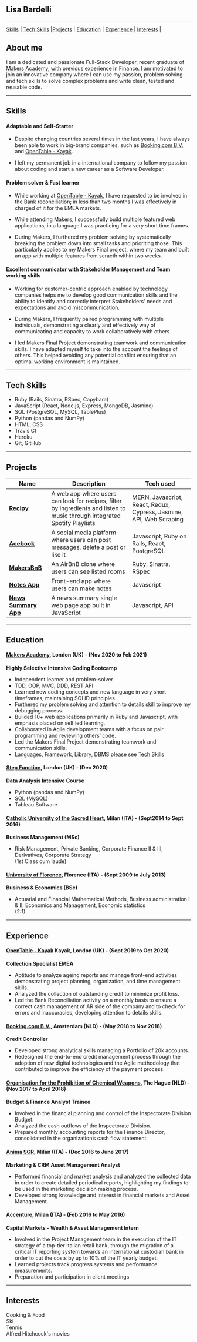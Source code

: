 ## Lisa Bardelli
***
[Skills](#skills) | [Tech Skills](#techskills) |[Projects](#projects) | [Education](#education) | [Experience](#experience) | [Interests](#interests) |

## About me

<!-- After attending BSc and MSc in Business and Finance and relevant work experiences in finance roles in Italy, The Netherlands and UK, I have approached software development to expand my knowledge and I have figured it out that I have a true passion for it. I decided that I wanted to become a developer. To start my new career I have choosen at [Makers Academy](https://makers.tech/), a highly selective intensive development bootcamp. I have recently graduated at Makers and I look forward to joining an innovative company as a Full-Stack SOftware Developer. -->

I am a dedicated and passionate Full-Stack Developer, recent graduate of [Makers Academy](https://makers.tech/), with previous experience in Finance. 
I am motivated to join an innovative company where I can use my passion, problem solving and tech skills to solve complex problems and write clean, tested and reusable code.


***
## <a name="skills">Skills</a>

#### Adaptable and Self-Starter

- Despite changing countries several times in the last years, I have always been able to work in big-brand companies, such as [Booking.com B.V.](https://www.booking.com/) and [OpenTable - Kayak](https://www.opentable.co.uk/). 

- I left my permanent job in a international company to follow my passion about coding and start a new career as a Software Developer. 

#### Problem solver & Fast learner

- While working at [OpenTable - Kayak](https://www.opentable.co.uk/), I have requested to be involved in the Bank reconciliation; in less than two months I was effectively in charged of it for the EMEA markets.

- While attending Makers, I successfully build multiple featured web applications, in a language I was practicing for a very short time frames.

- During Makers, I furthered my problem solving by systematically breaking the problem down into small tasks and prioriting those. This particularly applies to my Makers Final project, where my team and built an app with multiple features from scracth within two weeks.

#### Excellent communicator with Stakeholder Management and Team working skills

- Working for customer-centric approach enabled by technology companies helps me to develop good communication skills and the ability to identify and correctly interpret Stakeholders' needs and expectations and avoid miscommunication. 

- During Makers, I frequently paired programming with multiple individuals, demonstrating a clearly and effectively way of communicating and capacity to work collaboratively with others

- I led Makers Final Project demonstrating teamwork and communication skills. I have adapted myself to take into the account the feelings of others. This helped avoiding any potential conflict ensuring that an optimal working environment is maintained.

***
## <a name="techskills">Tech Skills</a>

- Ruby (Rails, Sinatra, RSpec, Capybara) 
- JavaScript (React, Node.js, Express, MongoDB, Jasmine)
- SQL (PostgreSQL, MySQL, TablePlus)
- Python (pandas and NumPy)
- HTML, CSS
- Travis CI
- Heroku
- Git, GitHub

***
## <a name="projects">Projects</a>

| Name                          | Description                                           | Tech used         |
| ------------------------------| ----------------------------------------------------- | ----------------- |
| **[Recipy](https://github.com/lisabardelli/Recipy.git)** | A web app where users can look for recipes, filter by ingredients and listen to music through integrated Spotify Playlists| MERN, Javascript, React, Redux, Cypress, Jasmine, API, Web Scraping |
| **[Acebook](https://github.com/lisabardelli/acebook-on-the-rails.git)** | A social media platform where users can post messages, delete a post or like it | Javascript, Ruby on Rails, React, PostgreSQL |
| **[MakersBnB](https://github.com/lisabardelli/makersbnb_challenge.git)** | An AirBnB clone where users can see listed rooms | Ruby, Sinatra, RSpec|
| **[Notes App](https://github.com/lisabardelli/Notes-app.git)** | Front-end app where users can make notes | Javascript |
| **[News Summary App](https://github.com/lisabardelli/news-summary-challenge.git)** |A news summary single web page app built in JavaScript | Javascript, API |

***
## <a name="skills">Education</a>

#### **[Makers Academy](https://makers.tech/), London (UK)** - (Nov 2020 to Feb 2021)<br>
**Highly Selective Intensive Coding Bootcamp**<br>
- Independent learner and problem-solver<br>
- TDD, OOP, MVC, DDD, REST API<br>
- Learned new coding concepts and new language in very short timeframes, maintaining SOLID principles.<br>
- Furthered my problem solving and attention to details skill to improve my debugging process. <br>
- Builded 10+ web applications primarily in Ruby and Javascript, with emphasis placed on self led learning.<br>
- Collaborated in Agile development teams with a focus on pair programming and reviewing others’ code. <br>
- Led the Makers Final Project demonstrating teamwork and communication skills. 
- Languages, Framework, Library, DBMS please see [Tech Skills](#techskills) 

#### **[Step Function](https://makers.tech/), London (UK)** - (Dec 2020)<br>
**Data Analysis Intensive Course**<br>
- Python (pandas and NumPy)<br>
- SQL (MySQL)<br>
- Tableau Software<br>

#### **[Catholic University of the Sacred Heart](https://www.ucsc.it/), Milan (ITA)** - (Sept2014 to Sept 2016)<br>
**Business Management (MSc)**<br>
- Risk Management, Private Banking, Corporate Finance II & III, Derivatives, Corporate Strategy<br>
(1st Class cum laude)<br>

#### **[University of Florence](https://www.unifi.it/changelang-eng.html), Florence (ITA)** - (Sept 2009 to July 2013)<br>
**Business & Economics (BSc)**<br>
- Actuarial and Financial Mathematical Methods, Business administration I & II, Economics and Management, Economic statistics<br>
(2:1)<br>


***
## <a name="experience">Experience</a>

#### **[OpenTable - Kayak](https://www.opentable.co.uk/) Kayak, London (UK)** - (Sept 2019 to Oct 2020)<br>
**Collection Specialist EMEA**<br>
- Aptitude to analyze ageing reports and manage front-end activities demonstrating project planning, organization, and time management skills.<br>
- Analyzed the collection of outstanding credit to minimize profit loss.<br>
- Led the Bank Reconciliation activity on a monthly basis to ensure a correct cash management of AR side of the company and to check for errors and inaccuracies, developing attention to details skills.<br>


#### **[Booking.com B.V.](https://www.booking.com/), Amsterdam (NLD)** - (May 2018 to Nov 2018)<br>
**Credit Controller**<br>
- Developed strong analytical skills managing a Portfolio of 20k accounts.<br>
- Redesigned the end-to-end credit management process through the adoption of new digital technologies and the Agile methodology that contributed to improve the efficiency of the payment process.

#### **[Organisation for the Prohibition of Chemical Weapons](https://www.opcw.org/), The Hague (NLD)** - (Nov 2017 to April 2018)<br>
**Budget & Finance Analyst Trainee**<br>
- Involved in the financial planning and control of the Inspectorate Division Budget.<br>
- Analyzed the cash outflows of the Inspectorate Division. <br>
- Prepared monthly accounting reports for the Finance Director, consolidated in the organization’s cash flow statement.

#### **[Anima SGR](https://www.animasgr.it/EN/Pages/default.aspx), Milan (ITA)** -  (Dec 2016 to June 2017)<br>
**Marketing & CRM Asset Management Analyst**  <br>
- Performed financial and market analysis and analyzed the collected data in order to create detailed periodical reports, highlighting my findings to be used in the marketing decision making process.<br>
- Developed strong knowledge and interest in financial markets and Asset Management. 

#### **[Accenture](https://www.accenture.com/), Milan (ITA)** - (Feb 2016 to May 2016)<br>
**Capital Markets - Wealth & Asset Management Intern** <br>
- Involved in the Project Management team in the execution of the IT strategy of a top-tier Italian retail bank, through the migration of a critical IT reporting system towards an international custodian bank in order to cut the costs by up to 10% of the IT yearly budget.<br>
- Learned projects track progress systems and performance measurements.<br>
- Preparation and participation in client meetings
***


## <a name="interests">Interests </a>

Cooking & Food<br>
Ski<br>
Tennis<br>
Alfred Hitchcock's movies<br>




